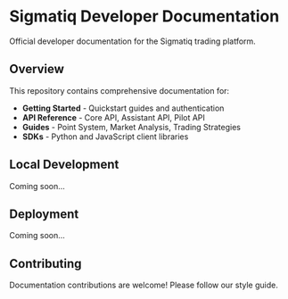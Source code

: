 # Sigmatiq Developer Documentation

Official developer documentation for the Sigmatiq trading platform.

## Overview

This repository contains comprehensive documentation for:
- **Getting Started** - Quickstart guides and authentication
- **API Reference** - Core API, Assistant API, Pilot API
- **Guides** - Point System, Market Analysis, Trading Strategies
- **SDKs** - Python and JavaScript client libraries

## Local Development

Coming soon...

## Deployment

Coming soon...

## Contributing

Documentation contributions are welcome! Please follow our style guide.
